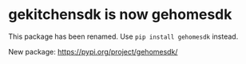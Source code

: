 # gekitchensdk is now gehomesdk

This package has been renamed. Use `pip install gehomesdk` instead.

New package: https://pypi.org/project/gehomesdk/
